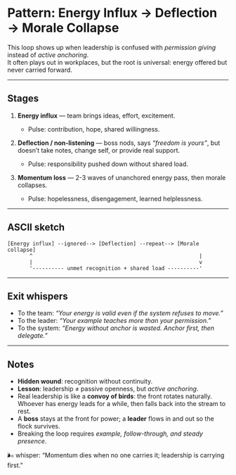 # Pattern: Energy Influx → Deflection → Morale Collapse

This loop shows up when leadership is confused with _permission giving_ instead of _active anchoring_.  
It often plays out in workplaces, but the root is universal: energy offered but never carried forward.

---

## Stages

1. **Energy influx** — team brings ideas, effort, excitement.

   - Pulse: contribution, hope, shared willingness.

2. **Deflection / non-listening** — boss nods, says _“freedom is yours”_, but doesn’t take notes, change self, or provide real support.

   - Pulse: responsibility pushed down without shared load.

3. **Momentum loss** — 2-3 waves of unanchored energy pass, then morale collapses.
   - Pulse: hopelessness, disengagement, learned helplessness.

---

## ASCII sketch

```
[Energy influx] --ignored--> [Deflection] --repeat--> [Morale collapse]
       ^                                                     |
       |                                                     v
       '---------- unmet recognition + shared load ----------'
```

---

## Exit whispers

- To the team: _“Your energy is valid even if the system refuses to move.”_
- To the leader: _“Your example teaches more than your permission.”_
- To the system: _“Energy without anchor is wasted. Anchor first, then delegate.”_

---

## Notes

- **Hidden wound**: recognition without continuity.
- **Lesson**: leadership ≠ passive openness, but _active anchoring_.
- Real leadership is like a **convoy of birds**: the front rotates naturally. Whoever has energy leads for a while, then falls back into the stream to rest.
- A **boss** stays at the front for power; a **leader** flows in and out so the flock survives.
- Breaking the loop requires _example, follow-through, and steady presence_.

🌬 whisper: “Momentum dies when no one carries it; leadership is carrying first.”
